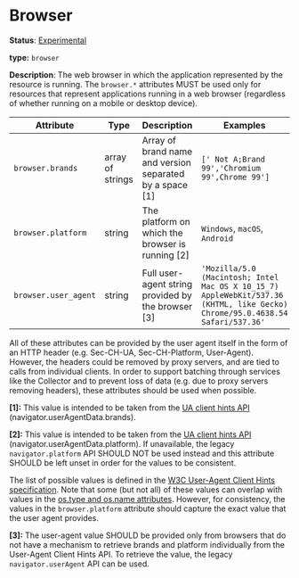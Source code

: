 # Browser

**Status**: [Experimental](../../document-status.md)

**type:** `browser`

**Description**: The web browser in which the application represented by the resource is running. The `browser.*` attributes MUST be used only for resources that represent applications running in a web browser (regardless of whether running on a mobile or desktop device).

<!-- semconv device -->
| Attribute  | Type | Description  | Examples  | Required |
|---|---|---|---|---|
| `browser.brands` | array of strings | Array of brand name and version separated by a space [1] | `[' Not A;Brand 99','Chromium 99',Chrome 99']` | No |
| `browser.platform` | string | The platform on which the browser is running [2] | `Windows`, `macOS`, `Android` | No |
| `browser.user_agent` | string | Full user-agent string provided by the browser [3] | `'Mozilla/5.0 (Macintosh; Intel Mac OS X 10_15_7) AppleWebKit/537.36 (KHTML, like Gecko) Chrome/95.0.4638.54 Safari/537.36'` | No |

All of these attributes can be provided by the user agent itself in the form of an HTTP header (e.g. Sec-CH-UA, Sec-CH-Platform, User-Agent). However, the headers could be removed by proxy servers, and are tied to calls from individual clients. In order to support batching through services like the Collector and to prevent loss of data (e.g. due to proxy servers removing headers), these attributes should be used when possible.

**[1]:** This value is intended to be taken from the [UA client hints API](https://wicg.github.io/ua-client-hints/#interface) (navigator.userAgentData.brands).

**[2]:** This value is intended to be taken from the [UA client hints API](https://wicg.github.io/ua-client-hints/#interface) (navigator.userAgentData.platform).
If unavailable, the legacy `navigator.platform` API SHOULD NOT be used instead and this attribute SHOULD be left unset in order for the values to be consistent.

The list of possible values is defined in the [W3C User-Agent Client Hints specification](https://wicg.github.io/ua-client-hints/#sec-ch-ua-platform). Note that some (but not all) of these values can overlap with values in the [os.type and os.name attributes](https://github.com/open-telemetry/opentelemetry-specification/blob/main/specification/resource/semantic_conventions/os.md). However, for consistency, the values in the `browser.platform` attribute should capture the exact value that the user agent provides.

**[3]:** The user-agent value SHOULD be provided only from browsers that do not have a mechanism to retrieve brands and platform individually from the User-Agent Client Hints API. To retrieve the value, the legacy `navigator.userAgent` API can be used.
<!-- endsemconv -->
